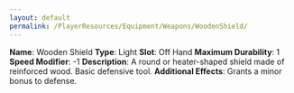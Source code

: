 ```yaml
---
layout: default
permalink: /PlayerResources/Equipment/Weapons/WoodenShield/
---
```

**Name**: Wooden Shield
**Type**: Light
**Slot**: Off Hand
**Maximum Durability**: 1
**Speed Modifier**: -1
**Description**: A round or heater-shaped shield made of reinforced wood. Basic defensive tool.
**Additional Effects**: Grants a minor bonus to defense.